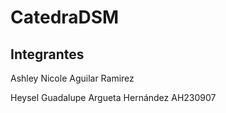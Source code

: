 # CatedraDSM

## Integrantes

Ashley Nicole Aguilar Ramirez

Heysel Guadalupe Argueta Hernández AH230907
